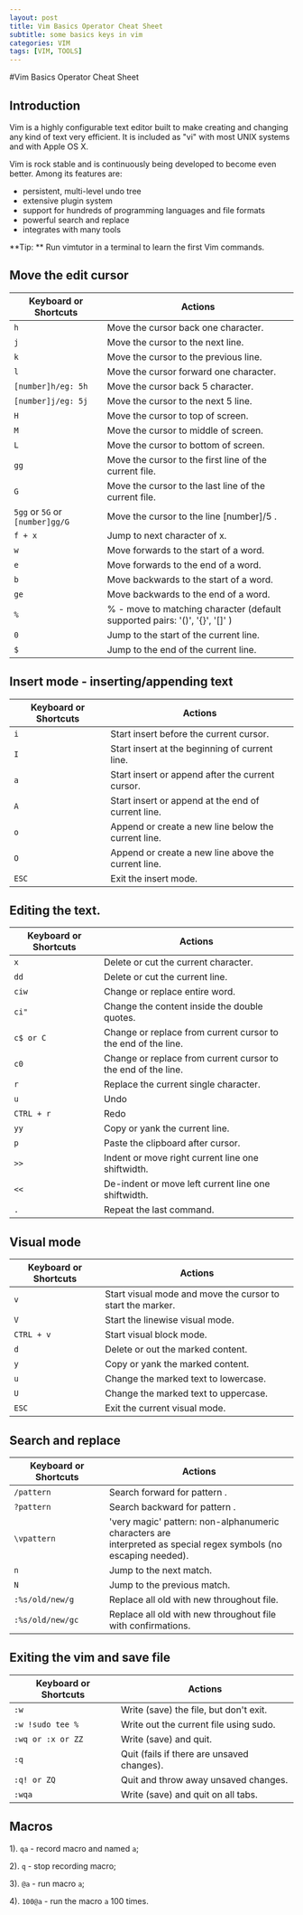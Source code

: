 ```yaml
---
layout: post
title: Vim Basics Operator Cheat Sheet
subtitle: some basics keys in vim
categories: VIM
tags: [VIM, TOOLS]
---
```


#Vim Basics Operator Cheat Sheet        

## Introduction

Vim is a highly configurable text editor built to make creating and changing any kind of text very efficient. It is included as "vi" with most UNIX systems and with Apple OS X. 

 Vim is rock stable and is continuously being developed to become even better. Among its features are:

-   persistent, multi-level undo tree
-   extensive plugin system
-   support for hundreds of programming languages and file formats
-   powerful search and replace
-   integrates with many tools

 **Tip: ** Run vimtutor in a terminal to learn the first Vim commands.  



## Move the edit cursor

| Keyboard or Shortcuts           | Actions                                                      |
| ------------------------------- | ------------------------------------------------------------ |
| `h`                             | Move the cursor back one character.                          |
| `j`                             | Move the cursor to the next line.                            |
| `k`                             | Move the cursor to the previous line.                        |
| `l`                             | Move the cursor forward one character.                       |
| `[number]h/eg: 5h`              | Move the cursor back 5 character.                            |
| `[number]j/eg: 5j`              | Move the cursor to the next 5 line.                          |
| `H`                             | Move the cursor to top of screen.                            |
| `M`                             | Move the cursor to middle of screen.                         |
| `L`                             | Move the cursor to bottom of screen.                         |
| `gg`                            | Move the cursor to the first line of the current file.       |
| `G`                             | Move the cursor to the last line of the current file.        |
| `5gg` or `5G` or `[number]gg/G` | Move the cursor to the line [number]/5 .                     |
| `f + x`                         | Jump to next character of x.                                 |
| `w`                             | Move forwards to the start of a word.                        |
| `e`                             | Move forwards to the end of a word.                          |
| `b`                             | Move backwards to the start of a word.                       |
| `ge`                            | Move backwards to the end of a word.                         |
| `%`                             | % - move to matching character (default supported pairs: '()', '{}', '[]' ) |
| `0`                             | Jump to the start of the current line.                       |
| `$`                             | Jump to the end of the current line.                         |

## Insert mode - inserting/appending text

| Keyboard or Shortcuts | Actions                                             |
| --------------------- | --------------------------------------------------- |
| `i`                   | Start insert before the current cursor.             |
| `I`                   | Start insert at the beginning of current line.      |
| `a`                   | Start insert or append after the current cursor.    |
| `A`                   | Start insert or append at the end of current line.  |
| `o`                   | Append or create a new line below the current line. |
| `O`                   | Append or create a new line above the current line. |
| `ESC`                 | Exit the insert mode.                               |

## Editing the text.

| Keyboard or Shortcuts | Actions                                                      |
| --------------------- | ------------------------------------------------------------ |
| `x`                   | Delete or cut the current character.                         |
| `dd`                  | Delete or cut the current line.                              |
| `ciw`                 | Change or replace entire word.                               |
| `ci"`                 | Change the content inside the double quotes.                 |
| `c$ or C`             | Change or replace from current cursor to the end of the line. |
| `c0`                  | Change or replace from current cursor to the end of the line. |
| `r`                   | Replace  the current single character.                       |
| `u`                   | Undo                                                         |
| `CTRL + r`            | Redo                                                         |
| `yy`                  | Copy or yank the current line.                               |
| `p`                   | Paste the clipboard after cursor.                            |
| `>>`                  | Indent or move right current line one shiftwidth.            |
| `<<`                  | De-indent or move left current line one shiftwidth.          |
| `.`                   | Repeat the last command.                                     |

## Visual mode

| Keyboard or Shortcuts | Actions                                                    |
| --------------------- | ---------------------------------------------------------- |
| `v`                   | Start visual mode and move the cursor to start the marker. |
| `V`                   | Start the linewise visual mode.                            |
| `CTRL + v`            | Start visual block mode.                                   |
| `d`                   | Delete or out the marked content.                          |
| `y`                   | Copy or yank the marked content.                           |
| `u`                   | Change the marked text to lowercase.                       |
| `U`                   | Change the marked text to uppercase.                       |
| `ESC`                 | Exit the current visual mode.                              |

## Search and replace

| Keyboard or Shortcuts | Actions                                                      |
| --------------------- | ------------------------------------------------------------ |
| `/pattern`            | Search forward for pattern .                                 |
| `?pattern`            | Search backward for pattern .                                |
| `\vpattern`           | 'very magic' pattern: non-alphanumeric characters are<br /> interpreted as special regex symbols (no escaping needed). |
| `n`                   | Jump to the next match.                                      |
| `N`                   | Jump to the previous match.                                  |
| `:%s/old/new/g`       | Replace all old with new throughout file.                    |
| `:%s/old/new/gc`      | Replace all old with new throughout file with confirmations. |

## Exiting the vim and save file

| Keyboard or Shortcuts | Actions                                    |
| --------------------- | ------------------------------------------ |
| `:w`                  | Write (save) the file, but don't exit.     |
| `:w !sudo tee %`      | Write out the current file using sudo.     |
| `:wq or :x or ZZ`     | Write (save) and quit.                     |
| `:q`                  | Quit (fails if there are unsaved changes). |
| `:q! or ZQ`           | Quit and throw away unsaved changes.       |
| `:wqa`                | Write (save) and quit on all tabs.         |

## Macros

1). `qa` - record macro and named `a`;          

2). `q` - stop recording macro;

3). `@a` - run macro `a`; 

4). `100@a` - run the macro `a` 100 times.
